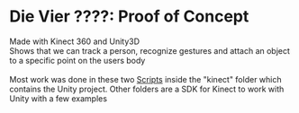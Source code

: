 # Die Vier ????: Proof of Concept
Made with Kinect 360 and Unity3D </br>
Shows that we can track a person, recognize gestures and attach an object to a specific point on the users body</br>
</br>
Most work was done in these two [Scripts](https://github.com/CharlotteGrossmann/DieVierFragezeichen_ProofOfConcept/tree/master/kinect/Assets/GesturesDemo/Scripts) inside the "kinect" folder which contains the Unity project.
Other folders are a SDK for Kinect to work with Unity with a few examples</br>
</br>
</br>
</br>



